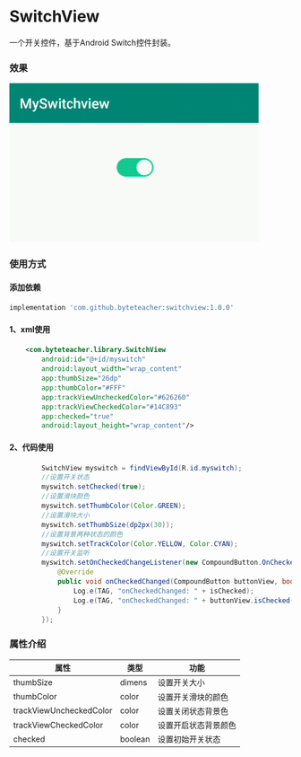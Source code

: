 # SwitchView
一个开关控件，基于Android Switch控件封装。

### 效果

![](https://raw.githubusercontent.com/byteteacher/byteteacher.github.io/main/imgbed/switchview/switchview.gif)

### 使用方式

#### 添加依赖
```groovy
implementation 'com.github.byteteacher:switchview:1.0.0'
```

#### 1、xml使用

```xml
    <com.byteteacher.library.SwitchView
        android:id="@+id/myswitch"
        android:layout_width="wrap_content"
        app:thumbSize="26dp"
        app:thumbColor="#FFF"
        app:trackViewUncheckedColor="#626260"
        app:trackViewCheckedColor="#14C893"
        app:checked="true"
        android:layout_height="wrap_content"/>
```

#### 2、代码使用

```java
        SwitchView myswitch = findViewById(R.id.myswitch);
        //设置开关状态
        myswitch.setChecked(true);
        //设置滑块颜色
        myswitch.setThumbColor(Color.GREEN);
        //设置滑块大小
        myswitch.setThumbSize(dp2px(30));
        //设置背景两种状态的颜色
        myswitch.setTrackColor(Color.YELLOW, Color.CYAN);
        //设置开关监听
        myswitch.setOnCheckedChangeListener(new CompoundButton.OnCheckedChangeListener() {
            @Override
            public void onCheckedChanged(CompoundButton buttonView, boolean isChecked) {
                Log.e(TAG, "onCheckedChanged: " + isChecked);
                Log.e(TAG, "onCheckedChanged: " + buttonView.isChecked());
            }
        });
```



### 属性介绍

| 属性                    | 类型    | 功能                 |
| ----------------------- | ------- | -------------------- |
| thumbSize               | dimens  | 设置开关大小         |
| thumbColor              | color   | 设置开关滑块的颜色   |
| trackViewUncheckedColor | color   | 设置关闭状态背景色   |
| trackViewCheckedColor   | color   | 设置开启状态背景颜色 |
| checked                 | boolean | 设置初始开关状态     |

